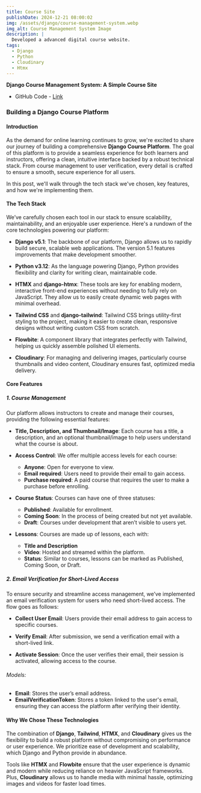 ```yaml
---
title: Course Site
publishDate: 2024-12-21 08:00:02
img: /assets/django/course-management-system.webp
img_alt: Course Management System Image
description: |
  Developed a advanced digital course website.
tags:
  - Django
  - Python
  - Cloudinary
  - Htmx
---
```


**Django Course Management System: A Simple Course Site**
- GitHub Code - <a href="https://github.com/Gopal-Khadka/Django-Course-Platform" target="_blank">Link</a>


### Building a Django Course Platform

#### Introduction

As the demand for online learning continues to grow, we're excited to share our journey of building a comprehensive **Django Course Platform**. The goal of this platform is to provide a seamless experience for both learners and instructors, offering a clean, intuitive interface backed by a robust technical stack. From course management to user verification, every detail is crafted to ensure a smooth, secure experience for all users.

In this post, we'll walk through the tech stack we've chosen, key features, and how we're implementing them.

#### The Tech Stack

We’ve carefully chosen each tool in our stack to ensure scalability, maintainability, and an enjoyable user experience. Here's a rundown of the core technologies powering our platform:

- **Django v5.1**: The backbone of our platform, Django allows us to rapidly build secure, scalable web applications. The version 5.1 features improvements that make development smoother.
  
- **Python v3.12**: As the language powering Django, Python provides flexibility and clarity for writing clean, maintainable code.
  
- **HTMX** and **django-htmx**: These tools are key for enabling modern, interactive front-end experiences without needing to fully rely on JavaScript. They allow us to easily create dynamic web pages with minimal overhead.
  
- **Tailwind CSS** and **django-tailwind**: Tailwind CSS brings utility-first styling to the project, making it easier to create clean, responsive designs without writing custom CSS from scratch.
  
- **Flowbite**: A component library that integrates perfectly with Tailwind, helping us quickly assemble polished UI elements.
  
- **Cloudinary**: For managing and delivering images, particularly course thumbnails and video content, Cloudinary ensures fast, optimized media delivery.

#### Core Features

##### 1. Course Management

Our platform allows instructors to create and manage their courses, providing the following essential features:

- **Title, Description, and Thumbnail/Image**: Each course has a title, a description, and an optional thumbnail/image to help users understand what the course is about.
  
- **Access Control**: We offer multiple access levels for each course:
    - **Anyone**: Open for everyone to view.
    - **Email required**: Users need to provide their email to gain access.
    - **Purchase required**: A paid course that requires the user to make a purchase before enrolling.
  
- **Course Status**: Courses can have one of three statuses:
    - **Published**: Available for enrollment.
    - **Coming Soon**: In the process of being created but not yet available.
    - **Draft**: Courses under development that aren’t visible to users yet.
  
- **Lessons**: Courses are made up of lessons, each with:
    - **Title and Description**
    - **Video**: Hosted and streamed within the platform.
    - **Status**: Similar to courses, lessons can be marked as Published, Coming Soon, or Draft.

##### 2. Email Verification for Short-Lived Access

To ensure security and streamline access management, we’ve implemented an email verification system for users who need short-lived access. The flow goes as follows:

- **Collect User Email**: Users provide their email address to gain access to specific courses.
  
- **Verify Email**: After submission, we send a verification email with a short-lived link.
  
- **Activate Session**: Once the user verifies their email, their session is activated, allowing access to the course.

###### Models:
- **Email**: Stores the user’s email address.
- **EmailVerificationToken**: Stores a token linked to the user's email, ensuring they can access the platform after verifying their identity.

#### Why We Chose These Technologies

The combination of **Django**, **Tailwind**, **HTMX**, and **Cloudinary** gives us the flexibility to build a robust platform without compromising on performance or user experience. We prioritize ease of development and scalability, which Django and Python provide in abundance.

Tools like **HTMX** and **Flowbite** ensure that the user experience is dynamic and modern while reducing reliance on heavier JavaScript frameworks. Plus, **Cloudinary** allows us to handle media with minimal hassle, optimizing images and videos for faster load times.